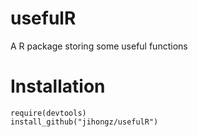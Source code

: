 # usefulR
A R package storing some useful functions

# Installation
```
require(devtools)
install_github("jihongz/usefulR")
```
